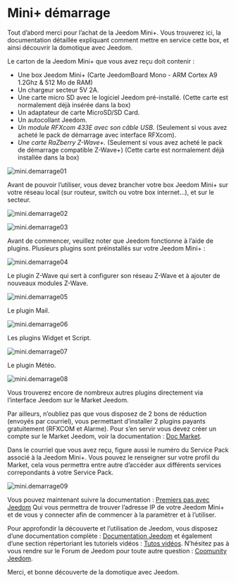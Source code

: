 # Mini+ démarrage

Tout d’abord merci pour l’achat de la Jeedom Mini+. Vous trouverez ici, la documentation détaillée expliquant comment mettre en service cette box, et ainsi découvrir la domotique avec Jeedom.

Le carton de la Jeedom Mini+ que vous avez reçu doit contenir :

-   Une box Jeedom Mini+ (Carte JeedomBoard Mono - ARM Cortex A9 1.2Ghz & 512 Mo de RAM)
-   Un chargeur secteur 5V 2A.
-   Une carte micro SD avec le logiciel Jeedom pré-installé. (Cette carte est normalement déjà insérée dans la box)
-   Un adaptateur de carte MicroSD/SD Card.
-   Un autocollant Jeedom.
-   *Un module RFXcom 433E avec son câble USB.* (Seulement si vous avez acheté le pack de démarrage avec interface RFXcom).
-   *Une carte RaZberry Z-Wave+.* (Seulement si vous avez acheté le pack de démarrage compatible Z-Wave+) (Cette carte est normalement déjà installée dans la box)

![mini.demarrage01](images/mini.demarrage01.png)

Avant de pouvoir l’utiliser, vous devez brancher votre box Jeedom Mini+ sur votre réseau local (sur routeur, switch ou votre box internet…​), et sur le secteur.

![mini.demarrage02](images/mini.demarrage02.png)

![mini.demarrage03](images/mini.demarrage03.png)

Avant de commencer, veuillez noter que Jeedom fonctionne à l’aide de plugins. Plusieurs plugins sont préinstallés sur votre Jeedom Mini+ :

![mini.demarrage04](images/mini.demarrage04.png)

Le plugin Z-Wave qui sert à configurer son réseau Z-Wave et à ajouter de
nouveaux modules Z-Wave.

![mini.demarrage05](images/mini.demarrage05.png)

Le plugin Mail.

![mini.demarrage06](images/mini.demarrage06.png)

Les plugins Widget et Script.

![mini.demarrage07](images/mini.demarrage07.png)

Le plugin Météo.

![mini.demarrage08](images/mini.demarrage08.png)

Vous trouverez encore de nombreux autres plugins directement via l’interface Jeedom sur le Market Jeedom.

Par ailleurs, n’oubliez pas que vous disposez de 2 bons de réduction (envoyés par courriel), vous permettant d’installer 2 plugins payants gratuitement (RFXCOM et Alarme). Pour s’en servir vous devez créer un compte sur le Market Jeedom, voir la documentation : [Doc Market](../premiers-pas/index).

Dans le courriel que vous avez reçu, figure aussi le numéro du Service Pack associé à la Jeedom Mini+. Vous pouvez le renseigner sur votre profil du Market, cela vous permettra entre autre d’accéder aux différents services correpondants à votre Service Pack.

![mini.demarrage09](images/mini.demarrage09.png)

Vous pouvez maintenant suivre la documentation : [Premiers pas avec Jeedom](../premiers-pas/index) Qui vous permettra de trouver l’adresse IP de votre Jeedom Mini+ et de vous y connecter afin de commencer à la paramètrer et à l’utiliser.

Pour approfondir la découverte et l’utilisation de Jeedom, vous disposez d’une documentation complète : [Documentation Jeedom](https://doc.jeedom.fr) et également d’une section répertoriant les tutoriels vidéos : [Tutos vidéos](../presentation/index#tocAnchor-1-3). N’hésitez pas à vous rendre sur le Forum de Jeedom pour toute autre question : [Coomunity Jeedom](https://community.jeedom.com/).

Merci, et bonne découverte de la domotique avec Jeedom.

